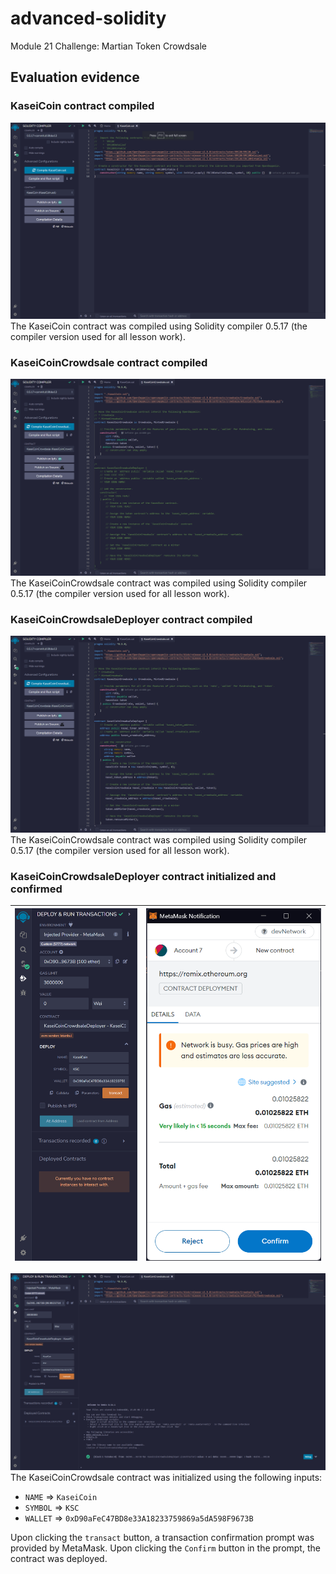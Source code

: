 # advanced-solidity
Module 21 Challenge: Martian Token Crowdsale

## Evaluation evidence

### KaseiCoin contract compiled
![KaseiCoin contract compiled](Evaluation%20Evidence/kasei_coin_contract_compiled.png)  
The KaseiCoin contract was compiled using Solidity compiler 0.5.17 (the compiler version used for all lesson work).

### KaseiCoinCrowdsale contract compiled
![KaseiCoinCrowdsale contract compiled](Evaluation%20Evidence/kasei_coin_crowdsale_contract_compiled.png)  
The KaseiCoinCrowdsale contract was compiled using Solidity compiler 0.5.17 (the compiler version used for all lesson work).

### KaseiCoinCrowdsaleDeployer contract compiled
![KaseiCoinCrowdsaleDeployer contract compiled](Evaluation%20Evidence/kasei_coin_crowdsale_deployer_contract_compiled.png)  
The KaseiCoinCrowdsale contract was compiled using Solidity compiler 0.5.17 (the compiler version used for all lesson work).

### KaseiCoinCrowdsaleDeployer contract initialized and confirmed

| ![KaseiCoinCrowdsaleDeployer contract initialized](Evaluation%20Evidence/kasei_coin_crowdsale_deployer_contract_initialized.png) | ![KaseiCoinCrowdsaleDeployer contract confirmed](Evaluation%20Evidence/kasei_coin_crowdsale_deployer_contract_confirmed.png) |
| --- | --- |

![KaseiCoinCrowdsaleDeployer contract deployed](Evaluation%20Evidence/kasei_coin_crowdsale_deployer_contract_deployed.png)  
The KaseiCoinCrowdsale contract was initialized using the following inputs:
- `NAME` => `KaseiCoin`
- `SYMBOL` => `KSC`
- `WALLET` => `0xD90aFeC47BD8e33A18233759869a5dA598F9673B`

Upon clicking the `transact` button, a transaction confirmation prompt was provided by MetaMask. Upon clicking the `Confirm` button in the prompt, the contract was deployed.